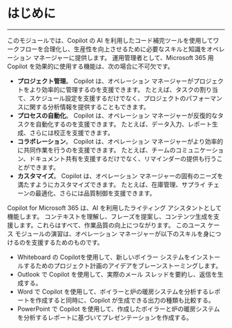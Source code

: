 # はじめに
---
このモジュールでは、Copilot の AI を利用したコード補完ツールを使用してワークフローを合理化し、生産性を向上させるために必要なスキルと知識をオペレーション マネージャーに提供します。 運用管理者として、Microsoft 365 用 Copilot を効果的に使用する機能は、次の場合に不可欠です。<br>

 -  **プロジェクト管理**。 Copilot は、オペレーション マネージャーがプロジェクトをより効率的に管理するのを支援できます。 たとえば、タスクの割り当て、スケジュール設定を支援するだけでなく、プロジェクトのパフォーマンスに関する分析情報を提供することもできます。
 -  **プロセスの自動化**。 Copilot は、オペレーション マネージャーが反復的なタスクを自動化するのを支援できます。 たとえば、データ入力、レポート生成、さらには校正を支援できます。
 -  **コラボレーション**。 Copilot は、オペレーション マネージャーがより効率的に共同作業を行うのを支援できます。 たとえば、チームのコミュニケーション、ドキュメント共有を支援するだけでなく、リマインダーの提供も行うことができます。
 -  **カスタマイズ**。 Copilot は、オペレーション マネージャーの固有のニーズを満たすようにカスタマイズできます。 たとえば、在庫管理、サプライ チェーンの最適化、さらには品質制御を支援できます。

Copilot for Microsoft 365 は、AI を利用したライティング アシスタントとして機能します。 コンテキストを理解し、フレーズを提案し、コンテンツ生成を支援します。これらはすべて、作業品質の向上につながります。 このユース ケース モジュールの演習は、オペレーション マネージャーが以下のスキルを身につけるのを支援するためのものです。

 -  Whiteboard の Copilotを使用して、新しいボイラー システムをインストールするためのプロジェクト計画のアイデアをブレーンストーミングします。
 -  Outlook で Copilot を使用して、実際のメール スレッドを要約し、返信を生成する。
 -  Word で Copilot を使用して、ボイラーと炉の暖房システムを分析するレポートを作成すると同時に、Copilot が生成できる出力の種類も比較する。
 -  PowerPoint で Copilot を使用して、作成したボイラーと炉の暖房システムを分析するレポートに基づいてプレゼンテーションを作成する。
